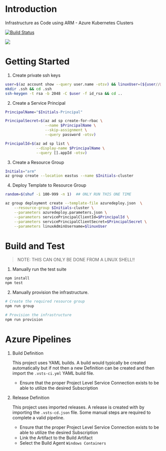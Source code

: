# Introduction
Infrastructure as Code using ARM - Azure Kubernetes Clusters

[![Build Status](https://cloudcodeit.visualstudio.com/DemoStuff/_apis/build/status/danielscholl.iac-aks)](https://cloudcodeit.visualstudio.com/DemoStuff/_build/latest?definitionId=26)


<a href="https://portal.azure.com/#create/Microsoft.Template/uri/https%3A%2F%2Fraw.githubusercontent.com%2Fdanielscholl%2Fazure-terraform-aks%2Fmaster%2Farm%2Fazuredeploy.json" target="_blank">
    <img src="http://azuredeploy.net/deploybutton.png"/>
</a>

# Getting Started

1. Create private ssh keys

```bash
user=$(az account show --query user.name -otsv) && linuxUser=(${user//@/ })
mkdir .ssh && cd .ssh
ssh-keygen -t rsa -b 2048 -C $user -f id_rsa && cd ..
```

2. Create a Service Principal

```bash
PrincipalName="$Initials-Principal"

PrincipalSecret=$(az ad sp create-for-rbac \
                  --name $PrincipalName \
                  --skip-assignment \
                  --query password -otsv)

PrincipalId=$(az ad sp list \
              --display-name $PrincipalName \
              --query [].appId -otsv)
```

3. Create a Resource Group

```bash
Initials="arm"
az group create --location eastus --name $Initials-cluster
```

4. Deploy Template to Resource Group

```bash
random=$(shuf -i 100-999 -n 1)  ## ONLY RUN THIS ONE TIME

az group deployment create --template-file azuredeploy.json  \
    --resource-group $Initials-cluster \
    --parameters azuredeploy.parameters.json \
    --parameters servicePrincipalClientId=$PrincipalId \
    --parameters servicePrincipalClientSecret=$PrincipalSecret \
    --parameters linuxAdminUsername=$linuxUser

```

# Build and Test 

>NOTE:  THIS CAN ONLY BE DONE FROM A LINUX SHELL!!

1. Manually run the test suite

```bash
npm install
npm test
```

2. Manually provision the infrastructure.

```bash
# Create the required resource group
npm run group

# Provision the infrastructure
npm run provision
```

# Azure Pipelines

1. Build Definition

    This project uses YAML builds.  A build would typically be created automatically but if not then a new Definition can be created and then import the `.vsts-ci.yml` YAML build file.

    - Ensure that the proper Project Level Service Connection exists to be able to utilize the desired Subscription

1. Release Definition

    This project uses imported releases. A release is created with by importing the `.vsts-cd.json` file.  Some manual steps are required  to complete a valid pipeline.

    - Ensure that the proper Project Level Service Connection exists to be able to utilize the desired Subscription
    - Link the Artifact to the Build Artifact
    - Select the Build Agent `Windows Containers`
  